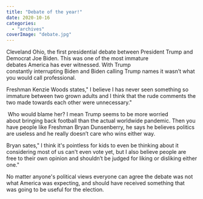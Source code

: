 ```yaml
---
title: "Debate of the year!"
date: 2020-10-16
categories: 
  - "archives"
coverImage: "debate.jpg"
---
```


Cleveland Ohio, the first presidential debate between President Trump and Democrat Joe Biden. This was one of the most immature debates America has ever witnessed. With Trump constantly interrupting Biden and Biden calling Trump names it wasn’t what you would call professional. 

Freshman Kenzie Woods states," I believe I has never seen something so immature between two grown adults and I think that the rude comments the two made towards each other were unnecessary."

 Who would blame her? I mean Trump seems to be more worried about bringing back football than the actual worldwide pandemic. Then you have people like Freshman Bryan Dunsenberry, he says he believes politics are useless and he really doesn’t care who wins either way.

Bryan sates," I think it's pointless for kids to even be thinking about it considering most of us can't even vote yet, but I also believe people are free to their own opinion and shouldn’t be judged for liking or disliking either one."

No matter anyone's political views everyone can agree the debate was not what America was expecting, and should have received something that was going to be useful for the election.
